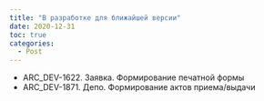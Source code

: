 ```yaml
---
title: "В разработке для ближайшей версии"
date: 2020-12-31
toc: true
categories:
  - Post  
---
```


- ARC_DEV-1622. Заявка. Формирование печатной формы
- ARC_DEV-1871. Депо. Формирование актов приема/выдачи
